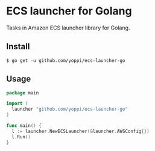 # ECS launcher for Golang

Tasks in Amazon ECS launcher library for Golang.

## Install

```
$ go get -u github.com/yoppi/ecs-launcher-go
```

## Usage

```go
package main

import (
  launcher "github.com/yoppi/ecs-launcher-go"
)

func main() {
  l := launcher.NewECSLauncher(&launcher.AWSConfig{})
  l.Run()
}
```
